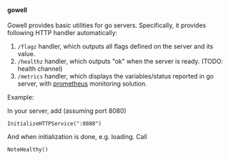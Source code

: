 #### gowell 

Gowell provides basic utilities for go servers. Specifically, it provides 
following HTTP handler automatically: 

1. `/flagz` handler, which outputs all flags defined on the server and its value.
2. `/healthz` handler, which outputs "ok" when the server is ready. (TODO: health channel)
3. `/metrics` handler, which displays the variables/status reported in go server, with [prometheus](https://prometheus.io/) monitoring solution.

Example:

In your server, add (assuming port 8080)
```
InitializeHTTPService(":8080")
```

And when initialization is done, e.g. loading. Call
```
NoteHealthy()
```
